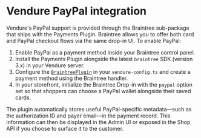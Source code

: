 # Vendure PayPal integration

Vendure's PayPal support is provided through the Braintree sub-package that ships with the Payments Plugin.
Braintree allows you to offer both card and PayPal checkout flows via the same drop-in UI. To enable PayPal:

1. Enable PayPal as a payment method inside your Braintree control panel.
2. Install the Payments Plugin alongside the latest `braintree` SDK (version 3.x) in your Vendure server.
3. Configure the [`BraintreePlugin`](../braintree/README.md) in your `vendure-config.ts` and create a payment
   method using the Braintree handler.
4. In your storefront, initialize the Braintree Drop-in with the `paypal` option set so that shoppers can choose
   a PayPal wallet alongside their saved cards.

The plugin automatically stores useful PayPal-specific metadata—such as the authorization ID and payer email—in the
payment record. This information can then be displayed in the Admin UI or exposed in the Shop API if you choose to
surface it to the customer.
